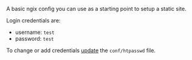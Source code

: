 A basic ngix config you can use as a starting point to setup a static site.

Login credentials are:
- username: `test`
- password: `test`

To change or add credentials [update](https://httpd.apache.org/docs/2.4/programs/htpasswd.html) the `conf/htpasswd` file.
